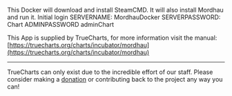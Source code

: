 This Docker will download and install SteamCMD. It will also install Mordhau and run it. Initial login SERVERNAME: MordhauDocker SERVERPASSWORD: Chart ADMINPASSWORD adminChart

This App is supplied by TrueCharts, for more information visit the manual: [https://truecharts.org/charts/incubator/mordhau](https://truecharts.org/charts/incubator/mordhau)

---

TrueCharts can only exist due to the incredible effort of our staff.
Please consider making a [donation](https://truecharts.org/sponsor) or contributing back to the project any way you can!
